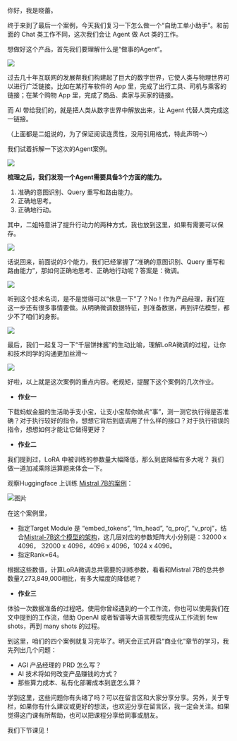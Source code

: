 你好，我是晓蕾。

终于来到了最后一个案例，今天我们复习一下怎么做一个“自助工单小助手”。和前面的 Chat 类工作不同，这次我们会让 Agent 做 Act 类的工作。

想做好这个产品，首先我们要理解什么是“做事的Agent”。

![](https://static001.geekbang.org/resource/image/24/9b/248d0b02f80d1406675ce592abdc199b.png?wh=3992x1893)

过去几十年互联网的发展帮我们构建起了巨大的数字世界，它使人类与物理世界可以进行广泛链接。比如在某打车软件的 App 里，完成了出行工具、司机与乘客的链接；在某个购物 App 里，完成了商品、卖家与买家的链接。

而 AI 带给我们的，就是把人类从数字世界中解放出来，让 Agent 代替人类完成这一链接。

（上面都是二姐说的，为了保证阅读连贯性，没用引用格式，特此声明～）

我们试着拆解一下这次的Agent案例。

![](https://static001.geekbang.org/resource/image/16/fe/16096c875860156d95eec7c8cafd03fe.png?wh=3027x6409)

**梳理之后，我们发现一个Agent需要具备3个方面的能力。**

1. 准确的意图识别、Query 重写和路由能力。
2. 正确地思考。
3. 正确地行动。

其中，二姐特意讲了提升行动力的两种方式，我也放到这里，如果有需要可以保存。

![](https://static001.geekbang.org/resource/image/52/d8/52f968beb78f04c990dac8ed77d279d8.png?wh=3751x1464)

话说回来，前面说的3个能力，我们已经掌握了“准确的意图识别、Query 重写和路由能力”，那如何正确地思考、正确地行动呢？答案是：微调。

![](https://static001.geekbang.org/resource/image/96/ee/963f348ef48b25355576e23a490632ee.png?wh=3325x1162)

听到这个技术名词，是不是觉得可以“休息一下”了？No！作为产品经理，我们在这一步还有很多事情要做。从明确微调数据特征，到准备数据，再到评估模型，都少不了咱们的身影。

![](https://static001.geekbang.org/resource/image/51/05/511e371157409eyy84923268c9f70c05.png?wh=3626x9645)

最后，我们一起复习一下“千层饼抹酱”的生动比喻，理解LoRA微调的过程，让你和技术同学的沟通更加丝滑～

![](https://static001.geekbang.org/resource/image/ed/e7/ed6cd7e262f80028abfaff2a80bf72e7.png?wh=3500x15282)

好啦，以上就是这次案例的重点内容。老规矩，提醒下这个案例的几次作业。

- **作业一**

下载蚂蚁金服的生活助手支小宝，让支小宝帮你做点“事”，测一测它执行得是否准确？对于执行较好的指令，想想它背后到底调用了什么样的接口？对于执行错误的指令，想想如何才能让它做得更好？

- **作业二**

我们提到过，LoRA 中被训练的参数量大幅降低，那么到底降幅有多大呢？ 我们做一道加减乘除运算题来体会一下。

观察Huggingface 上训练 [Mistral 7B的案例](https://huggingface.co/spaces/PEFT/causal-language-modeling/blob/main/lora_clm_with_additional_tokens.ipynb)：

![图片](https://static001.geekbang.org/resource/image/f2/27/f26e77d0b250f5aa623d5e1f9f47f627.png?wh=1920x905)

在这个案例里，

- 指定Target Module 是 “embed\_tokens”, “lm\_head”, “q\_proj”, “v\_proj”，结合[Mistral-7B这个模型的架构](https://huggingface.co/mistralai/Mistral-7B-v0.1?show_file_info=model.safetensors.index.json)，这几层对应的参数矩阵大小分别是：32000 x 4096， 32000 x 4096，4096 x 4096，1024 x 4096。
- 指定Rank=64。

根据这些数值，计算LoRA微调总共需要的训练参数，看看和Mistral 7B的总共参数量7,273,849,000相比，有多大幅度的降低呢？

- **作业三**

体验一次数据准备的过程吧。使用你曾经遇到的一个工作流，你也可以使用我们在文中提到的工作流，借助 OpenAI 或者智谱等大语言模型完成从工作流到 few shots，再到 many shots 的过程。

到这里，咱们的四个案例就复习完毕了。明天会正式开启“商业化”章节的学习，我先列出几个问题：

- AGI 产品经理的 PRD 怎么写？
- AI 技术将如何改变产品赚钱的方式？
- 那些算力成本、私有化部署成本到底怎么算？

学到这里，这些问题你有头绪了吗？可以在留言区和大家分享分享。另外，关于专栏，如果你有什么建议或更好的想法，也欢迎分享在留言区，我一定会关注。如果觉得这门课有所帮助，也可以把课程分享给同事或朋友。

我们下节课见！
